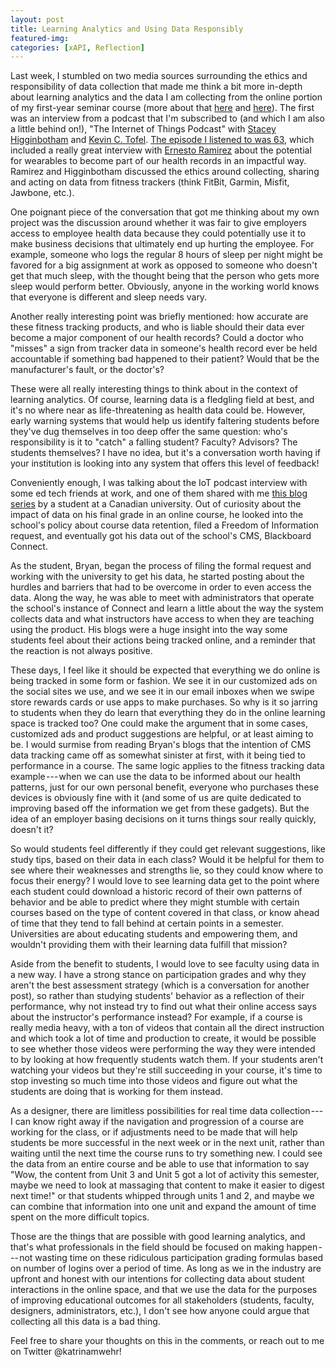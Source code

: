 ```yaml
---
layout: post
title: Learning Analytics and Using Data Responsibly 
featured-img:
categories: [xAPI, Reflection]
---
```


Last week, I stumbled on two media sources surrounding the ethics and responsibility of data collection that made me think a bit more in-depth about learning analytics and the data I am collecting from the online portion of my first-year seminar course (more about that [here](https://medium.com/@katrina.m.wehr/content-and-data-collection-eaa8d68d1477#.gcsiozxg3) and [here](https://medium.com/@katrina.m.wehr/misadventures-in-teaching-with-technology-first-xapi-reports-60c9a47ed785#.rm02zeaga)). The first was an interview from a podcast that I'm subscribed to (and which I am also a little behind on!), "The Internet of Things Podcast" with [Stacey Higginbotham](https://medium.com/@gigastacey) and [Kevin C. Tofel](https://medium.com/@kevinctofel). [The episode I listened to was 63](http://iotpodcast.com/2016/06/episode-63-two-summertime-gadget-reviews-and-wisdom-on-wearables/), which included a really great interview with [Ernesto Ramirez](https://medium.com/@eramirez) about the potential for wearables to become part of our health records in an impactful way. Ramirez and Higginbotham discussed the ethics around collecting, sharing and acting on data from fitness trackers (think FitBit, Garmin, Misfit, Jawbone, etc.).

One poignant piece of the conversation that got me thinking about my own project was the discussion around whether it was fair to give employers access to employee health data because they could potentially use it to make business decisions that ultimately end up hurting the employee. For example, someone who logs the regular 8 hours of sleep per night might be favored for a big assignment at work as opposed to someone who doesn't get that much sleep, with the thought being that the person who gets more sleep would perform better. Obviously, anyone in the working world knows that everyone is different and sleep needs vary.

Another really interesting point was briefly mentioned: how accurate are these fitness tracking products, and who is liable should their data ever become a major component of our health records? Could a doctor who "misses" a sign from tracker data in someone's health record ever be held accountable if something bad happened to their patient? Would that be the manufacturer's fault, or the doctor's?

These were all really interesting things to think about in the context of learning analytics. Of course, learning data is a fledgling field at best, and it's no where near as life-threatening as health data could be. However, early warning systems that would help us identify faltering students before they've dug themselves in too deep offer the same question: who's responsibility is it to "catch" a falling student? Faculty? Advisors? The students themselves? I have no idea, but it's a conversation worth having if your institution is looking into any system that offers this level of feedback!

Conveniently enough, I was talking about the IoT podcast interview with some ed tech friends at work, and one of them shared with me [this blog series](http://digitaltattoo.ubc.ca/tag/connect-series/) by a student at a Canadian university. Out of curiosity about the impact of data on his final grade in an online course, he looked into the school's policy about course data retention, filed a Freedom of Information request, and eventually got his data out of the school's CMS, Blackboard Connect.

As the student, Bryan, began the process of filing the formal request and working with the university to get his data, he started posting about the hurdles and barriers that had to be overcome in order to even access the data. Along the way, he was able to meet with administrators that operate the school's instance of Connect and learn a little about the way the system collects data and what instructors have access to when they are teaching using the product. His blogs were a huge insight into the way some students feel about their actions being tracked online, and a reminder that the reaction is not always positive.

These days, I feel like it should be expected that everything we do online is being tracked in some form or fashion. We see it in our customized ads on the social sites we use, and we see it in our email inboxes when we swipe store rewards cards or use apps to make purchases. So why is it so jarring to students when they do learn that everything they do in the online learning space is tracked too? One could make the argument that in some cases, customized ads and product suggestions are helpful, or at least aiming to be. I would surmise from reading Bryan's blogs that the intention of CMS data tracking came off as somewhat sinister at first, with it being tied to performance in a course. The same logic applies to the fitness tracking data example --- when we can use the data to be informed about our health patterns, just for our own personal benefit, everyone who purchases these devices is obviously fine with it (and some of us are quite dedicated to improving based off the information we get from these gadgets). But the idea of an employer basing decisions on it turns things sour really quickly, doesn't it?

So would students feel differently if they could get relevant suggestions, like study tips, based on their data in each class? Would it be helpful for them to see where their weaknesses and strengths lie, so they could know where to focus their energy? I would love to see learning data get to the point where each student could download a historic record of their own patterns of behavior and be able to predict where they might stumble with certain courses based on the type of content covered in that class, or know ahead of time that they tend to fall behind at certain points in a semester. Universities are about educating students and empowering them, and wouldn't providing them with their learning data fulfill that mission?

Aside from the benefit to students, I would love to see faculty using data in a new way. I have a strong stance on participation grades and why they aren't the best assessment strategy (which is a conversation for another post), so rather than studying students' behavior as a reflection of their performance, why not instead try to find out what their online access says about the instructor's performance instead? For example, if a course is really media heavy, with a ton of videos that contain all the direct instruction and which took a lot of time and production to create, it would be possible to see whether those videos were performing the way they were intended to by looking at how frequently students watch them. If your students aren't watching your videos but they're still succeeding in your course, it's time to stop investing so much time into those videos and figure out what the students are doing that is working for them instead.

As a designer, there are limitless possibilities for real time data collection --- I can know right away if the navigation and progression of a course are working for the class, or if adjustments need to be made that will help students be more successful in the next week or in the next unit, rather than waiting until the next time the course runs to try something new. I could see the data from an entire course and be able to use that information to say "Wow, the content from Unit 3 and Unit 5 got a lot of activity this semester, maybe we need to look at massaging that content to make it easier to digest next time!" or that students whipped through units 1 and 2, and maybe we can combine that information into one unit and expand the amount of time spent on the more difficult topics.

Those are the things that are possible with good learning analytics, and that's what professionals in the field should be focused on making happen --- not wasting time on these ridiculous participation grading formulas based on number of logins over a period of time. As long as we in the industry are upfront and honest with our intentions for collecting data about student interactions in the online space, and that we use the data for the purposes of improving educational outcomes for all stakeholders (students, faculty, designers, administrators, etc.), I don't see how anyone could argue that collecting all this data is a bad thing.

Feel free to share your thoughts on this in the comments, or reach out to me on Twitter @katrinamwehr!
